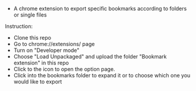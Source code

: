 - A chrome extension to export specific bookmarks according to folders or single files

Instruction:
- Clone this repo
- Go to chrome://extensions/ page
- Turn on "Developer mode"
- Choose "Load Unpackaged" and upload the folder "Bookmark extension" in this repo
- Click to the icon to open the option page.
- Click into the bookmarks folder to expand it or to choose which one you would like to export
